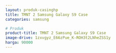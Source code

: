 ```yaml
---
layout: produk-casinghp
title: TMNT 2 Samsung Galaxy S9 Case
categories: samsung

# Produk
product-title: TMNT 2 Samsung Galaxy S9 Case
image-drive: 1zxvgyz_E66zPue_K-ROH3t2LNheZSS1y
harga: 90000
---
```

